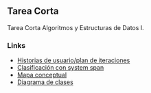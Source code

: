 ## Tarea Corta

Tarea Corta Algoritmos y Estructuras de Datos I.



### Links

- [Historias de usuario/plan de iteraciones](https://github.com/AFR-TEC/tarea-corta/projects/1)
- [Clasificación con system span](https://cdn.discordapp.com/attachments/813577157246189579/837540894277500938/Slice.png)
- [Mapa conceptual](https://cdn.discordapp.com/attachments/813577157246189579/837552016632971274/MCon.png)
- [Diagrama de clases](https://cdn.discordapp.com/attachments/813577157246189579/837552021644247080/DClass.png)
